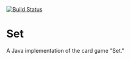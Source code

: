 [![Build Status](https://travis-ci.org/cdubthecoolcat/SetCardGame.svg?branch=master)](https://travis-ci.org/cdubthecoolcat/SetCardGame)
# Set
A Java implementation of the card game "Set."
